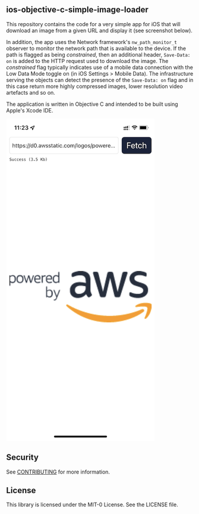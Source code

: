 ## ios-objective-c-simple-image-loader

This repository contains the code for a very simple app for iOS that will download an image from a given URL and display it (see screenshot below).

In addition, the app uses the Network framework's `nw_path_monitor_t` observer to monitor the network path that is available to the device. If the path is flagged as being *constrained*, then an additional header, `Save-Data: on` is added to the HTTP request used to download the image. The *constrained* flag typically indicates use of a mobile data connection with the Low Data Mode toggle on (in iOS Settings > Mobile Data). The infrastructure serving the objects can detect the presence of the `Save-Data: on` flag and in this case return more highly compressed images, lower resolution video artefacts and so on.

The application is written in Objective C and intended to be built using Apple's Xcode IDE.

<kbd><img src="screenshot.png"></kbd>

## Security

See [CONTRIBUTING](CONTRIBUTING.md#security-issue-notifications) for more information.

## License

This library is licensed under the MIT-0 License. See the LICENSE file.

